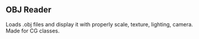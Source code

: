 ## OBJ Reader
Loads .obj files and display it with properly scale, texture, lighting, camera.
Made for CG classes.
